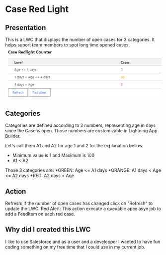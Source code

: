 # Case Red Light
## Presentation
This is a LWC that displays the number of open cases for 3 categories.
It helps suport team members to spot long time opened cases.
![Component image](https://github.com/ThomasIsHere/cases_red_light/blob/master/assets/lwc_ui.PNG)

## Categories
Categories are defined according to 2 numbers, representing age in days since the Case is open.
Those numbers are customizable in Lightning App Builder.

Let's call them A1 and A2 for age 1 and 2 for the explanation bellow.
* Minimum value is 1 and Maximum is 100
* A1 < A2

Those 3 categories are:
*GREEN: Age <= A1 days
*ORANGE: A1 days < Age <= A2 days
*RED: A2 days < Age

## Action
Refresh: If the number of open cases has changed click on "Refresh" to update the LWC.
Red Alert: This action execute a queuable apex asyn job to add a FeedItem on each red case.

## Why did I created this LWC
I like to use Salesforce and as a user and a developper I wanted to have fun coding something on my free time that I could use in my current job.